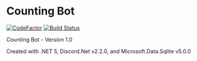 # Counting Bot

[![CodeFactor](https://www.codefactor.io/repository/github/the-mighty-mo/countingbot/badge)](https://www.codefactor.io/repository/github/the-mighty-mo/countingbot)
[![Build Status](https://hallb1016.visualstudio.com/FBIBot/_apis/build/status/the-mighty-mo.CountingBot?branchName=master)](https://hallb1016.visualstudio.com/FBIBot/_build/latest?definitionId=11&branchName=master)

Counting Bot - Version 1.0

Created with .NET 5, Discord.Net v2.2.0, and Microsoft.Data.Sqlite v5.0.0
